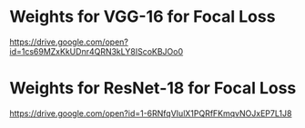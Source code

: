 # Weights for VGG-16 for Focal Loss
https://drive.google.com/open?id=1cs69MZxKkUDnr4QRN3kLY8IScoKBJOo0

# Weights for ResNet-18 for Focal Loss
https://drive.google.com/open?id=1-6RNfqVIulX1PQRfFKmqvNOJxEP7L1J8
